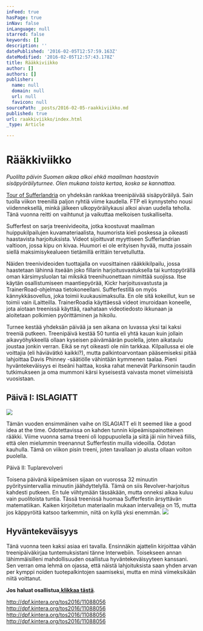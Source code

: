 ```yaml
---
inFeed: true
hasPage: true
inNav: false
inLanguage: null
starred: false
keywords: []
description: ''
datePublished: '2016-02-05T12:57:59.163Z'
dateModified: '2016-02-05T12:57:43.178Z'
title: Rääkkiviikko
author: []
authors: []
publisher:
  name: null
  domain: null
  url: null
  favicon: null
sourcePath: _posts/2016-02-05-raakkiviikko.md
published: true
url: raakkiviikko/index.html
_type: Article

---
```

# Rääkkiviikko

_Puolilta päivin Suomen aikaa alkoi ehkä maailman haastavin sisäpyöräilyturnee. Olen mukana toista kertaa, koska se kannattaa._

[Tour of Sufferlandria][0] on yhdeksän rankkaa treenipäivää sisäpyöräilyä. Sain tuolla viikon treenillä paljon ryhtiä viime kaudella. FTP eli kynnysteho nousi viidenneksellä, minkä jälkeen ulkopyöräilykausi alkoi aivan uudella teholla. Tänä vuonna reitti on vaihtunut ja vaikuttaa melkoisen tuskalliselta.

Sufferfest on sarja treenivideoita, jotka koostuvat maailman huippukilpailujen kuvamateriaalista, huumorista kieli poskessa ja oikeasti haastavista harjoituksista. Videot sijoittuvat myyttiseen Sufferlandrian valtioon, jossa kipu on kivaa. Huumori ei ole erityisen hyvää, mutta jossain siellä maksimisykealueen tietämillä erittäin tervetullutta.

Näiden treenivideoiden tuottajalla on vuosittainen rääkkikilpailu, jossa haastetaan lähinnä itseään joko fillarin harjoitusvastuksella tai kuntopyörällä oman kärsimysluolan tai miksikä treenihuonettaan nimittää suojissa. Itse käytän osallistumiseen maantiepyörää, Kickr harjoitusvastusta ja TrainerRoad-ohjelmaa tietokoneellani. Sufferfestillä on myös kännykkäsovellus, joka toimii kuukausimaksulla. En ole sitä kokeillut, kun se toimii vain iLaitteilla. TrainerRoadia käyttäessä videot imuroidaan koneelle, jota aiotaan treenissä käyttää, raahataan videotiedosto ikkunaan ja aloitetaan polkimien pyörittäminen ja hikoilu.

Turnee kestää yhdeksän päivää ja sen aikana on luvassa yksi tai kaksi treeniä putkeen. Treenipäivä kestää 50 tuntia eli yhtä kauan kuin jollain aikavyöhykkeellä ollaan kyseisen päivämäärän puolella, joten aikataulu joustaa jonkin verran. Eikä se nyt oikeasti ole niin tarkkaa. Kilpailussa ei ole voittajia (eli häviävätkö kaikki?), mutta palkintoarvontaan pääsemiseksi pitää lahjoittaa Davis Phinney -säätiölle vähintään kymmenen taalaa. Pieni hyväntekeväisyys ei itseäni haittaa, koska rahat menevät Parkinsonin taudin tutkimukseen ja oma mummoni kärsi kyseisestä vaivasta monet viimeisistä vuosistaan.

## Päivä I: ISLAGIATT
![](https://the-grid-user-content.s3-us-west-2.amazonaws.com/73423a26-563f-4a95-b993-c84b43c5ea9a.png)

Tämän vuoden ensimmäinen vaihe on ISLAGIATT eli It seemed like a good idea at the time. Odotettavissa on kahden tunnin kiipeämispainotteinen rääkki. Viime vuonna sama treeni oli loppupuolella ja siitä jäi niin hirveä fiilis, että olen mielummin treenannut Sufferfestin muilla videoilla. Odotan kauhulla. Tämä on viikon pisin treeni, joten tavallaan jo alusta ollaan voiton puolella.

Päivä II: Tuplarevolveri

Toisena päivänä kiipeämisen sijaan on vuorossa 32 minuutin pyöritysintervallia minuutin jäähdyttelyllä. Tämä on siis Revolver-harjoitus kahdesti putkeen. En tule viihtymään tässäkään, mutta onneksi aikaa kuluu vain puolitoista tuntia. Tässä treenissä huomaa Sufferfestin ärsyttävän matematiikan. Kaiken kirjoitetun materiaalin mukaan intervalleja on 15, mutta jos käppyröitä katsoo tarkemmin, niitä on kyllä yksi enemmän.
![](https://the-grid-user-content.s3-us-west-2.amazonaws.com/b9a37645-a669-4322-a9f9-8cb9f3a71df5.png)

## Hyväntekeväisyys

Tänä vuonna teen kaksi asiaa eri tavalla. Ensinnäkin ajattelin kirjoittaa vähän treenipäiväkirjaa tuntemuksistani tänne Interwebiin. Toisekseen annan lähimmäisilleni mahdollisuuden osallistua hyväntekeväisyyteen kanssani. Sen verran oma lehmä on ojassa, että näistä lahjoituksista saan yhden arvan per kymppi noiden tuotepalkintojen saamiseksi, mutta en minä viimeksikään niitä voittanut.

**Jos haluat osallistua,**[**klikkaa tästä**][1].

[0]: http://thesufferfest.com/pages/tour-of-sufferlandria
[1]: http://dpf.kintera.org/tos2016/11088056
http://dpf.kintera.org/tos2016/11088056
http://dpf.kintera.org/tos2016/11088056
http://dpf.kintera.org/tos2016/11088056
http://dpf.kintera.org/tos2016/11088056